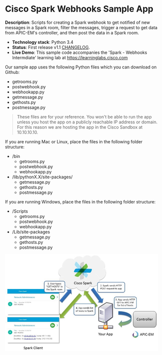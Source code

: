 # Cisco Spark Webhooks Sample App

**Description**: Scripts for creating a Spark webhook to get notified of new messages in a Spark room, filter the messages, trigger a request to get data from APIC-EM's controller, and then post the data in a Spark room.

- **Technology stack**: Python 3.4
- **Status**:  First release v1.1 [CHANGELOG](CHANGELOG.md).
- **Live Demo**: This sample code accompanies the 'Spark - Webhooks Intermdiate' learning lab at https://learninglabs.cisco.com

Our sample app uses the following Python files which you can download on Github:
  * getrooms.py
  * postwebhook.py
  * webhookapp.py
  * getmessage.py
  * gethosts.py
  * postmessage.py

> These files are for your reference. You won't be able to run the app unless you host the app on a publicly reachable IP address or domain. For this reason we are hosting the app in the Cisco Sandbox at 10.10.10.10.

If you are running Mac or Linux, place the files in the following folder structure:
* /bin
  * getrooms.py
  * postwebhook.py
  * webhookapp.py
* /lib/pythonX.X/site-packages/
  * getmessage.py
  * gethosts.py
  * postmessage.py

If you are running Windows, place the files in the following folder structure:
  * /Scripts
    * getrooms.py
    * postwebhook.py
    * webhookapp.py
  * /Lib/site-packages
    * getmessage.py
    * gethosts.py
    * postmessage.py

![Webhook diagram](spark-apicem.jpg "Webhook diagram")
